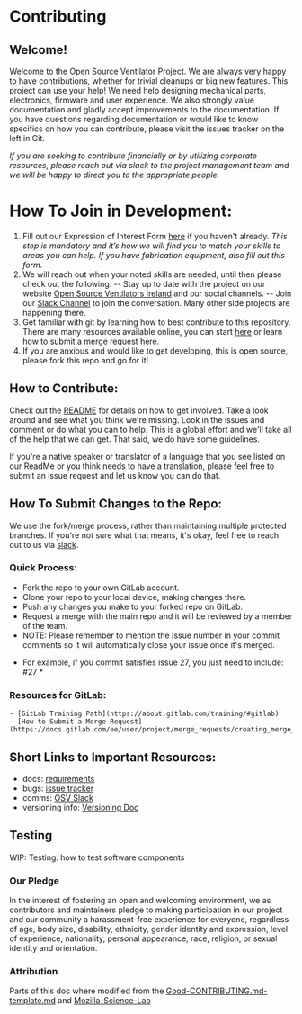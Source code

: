 # Contributing
## Welcome!
Welcome to the Open Source Ventilator Project.  We are always very happy to have contributions, whether for trivial cleanups or big new features.
This project can use your help! We need help designing mechanical parts, electronics, firmware and user experience.
We also strongly value documentation and gladly accept improvements to the documentation.
If you have questions regarding documentation or would like to know specifics on how you can contribute, please visit the issues tracker on the left in Git.

*If you are seeking to contribute financially or by utilizing corporate resources, please reach out via slack to the project management team and we will be happy to direct you to the appropriate people.*

# How To Join in Development:
1. Fill out our Expression of Interest Form [here](https://opensourceventilator.ie/register) if you haven't already.
*This step is mandatory and it’s how we will find you to match your skills to areas you can help. If you have fabrication equipment, also fill out this form.*
2. We will reach out when your noted skills are needed, until then please check out the following:
-- Stay up to date with the project on our website [Open Source Ventilators Ireland](https://opensourceventilator.ie/) and our social channels.
-- Join our [Slack Channel](https://join.slack.com/t/osventilator/shared_invite/zt-cst4dhk7-BFNMz_vyBPthjlBFYV1yWA) to join the conversation. Many other side projects are happening there.
3. Get familiar with git by learning how to best contribute to this repository. There are many resources available online, you can start [here](https://www.youtube.com/watch?v=enMumwvLAug) or learn how to submit a merge request [here](https://docs.gitlab.com/ee/user/project/merge_requests/creating_merge_requests.html).
4. If you are anxious and would like to get developing, this is open source, please fork this repo and go for it!

## How to Contribute:

Check out the [README](README.md) for details on how to get involved. Take a look around and see what you think we're missing. Look in the issues and comment or do what you can  to help. This is a global effort and we'll take all of the help that we can get. That said, we do have some guidelines.

If you're a native speaker or translator of a language that you see listed on our ReadMe or you think needs to have a translation, please feel free to submit an issue request and let us know you can do that.

## How To Submit Changes to the Repo:

We use the fork/merge process, rather than maintaining multiple protected branches. If you're not sure what that means, it's okay, feel free to reach out to us via [slack](https://join.slack.com/t/osventilator/shared_invite/zt-cst4dhk7-BFNMz_vyBPthjlBFYV1yWA).

### Quick Process:

   - Fork the repo to your own GitLab account.
   - Clone your repo to your local device, making changes there.
   - Push any changes you make to your forked repo on GitLab.
   - Request a merge with the main repo and it will be reviewed by a member of the team.
   - NOTE: Please remember to mention the Issue number in your commit comments so it will automatically close your issue once it's merged.  
   * For example, if you commit satisfies issue 27, you just need to include: #27 *

### Resources for GitLab:
    - [GitLab Training Path](https://about.gitlab.com/training/#gitlab)
    - [How to Submit a Merge Request](https://docs.gitlab.com/ee/user/project/merge_requests/creating_merge_requests.html)


## Short Links to Important Resources:

   - docs: [requirements](requirements/)
   - bugs: [issue tracker](https://gitlab.com/open-source-ventilator/OpenLung/-/issues)
   - comms: [OSV Slack](https://join.slack.com/t/osventilator/shared_invite/zt-cst4dhk7-BFNMz_vyBPthjlBFYV1yWA)
   - versioning info: [Versioning Doc](VersioningHowTo.md)

## Testing
WIP:
Testing: how to test software components

### Our Pledge

In the interest of fostering an open and welcoming environment, we as contributors and maintainers pledge to making participation in our project and our community a harassment-free experience for everyone, regardless of age, body size, disability, ethnicity, gender identity and expression, level of experience, nationality, personal appearance, race, religion, or sexual identity and orientation.

### Attribution

Parts of this doc where modified from the [Good-CONTRIBUTING.md-template.md][gist-good-contributing] and [Mozilla-Science-Lab][mozilla-science-lab-url]

[gist-good-contributing]: https://gist.github.com/PurpleBooth/b24679402957c63ec426
[mozilla-science-lab-url]: https://mozillascience.github.io/working-open-workshop/contributing/
